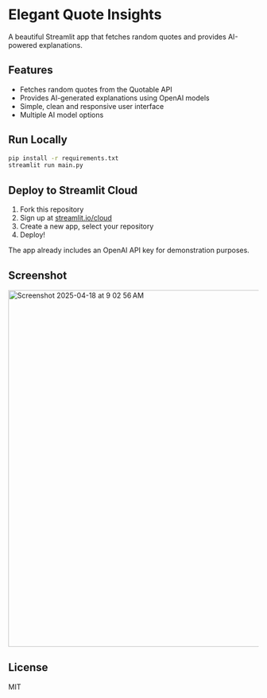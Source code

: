 # Elegant Quote Insights

A beautiful Streamlit app that fetches random quotes and provides AI-powered explanations.

## Features

- Fetches random quotes from the Quotable API
- Provides AI-generated explanations using OpenAI models
- Simple, clean and responsive user interface
- Multiple AI model options

## Run Locally

```bash
pip install -r requirements.txt
streamlit run main.py
```

## Deploy to Streamlit Cloud

1. Fork this repository
2. Sign up at [streamlit.io/cloud](https://streamlit.io/cloud)
3. Create a new app, select your repository
4. Deploy!

The app already includes an OpenAI API key for demonstration purposes.

## Screenshot

<img width="717" alt="Screenshot 2025-04-18 at 9 02 56 AM" src="https://github.com/user-attachments/assets/d705976c-dd2e-4601-9445-37dcac79970c" />

## License

MIT
